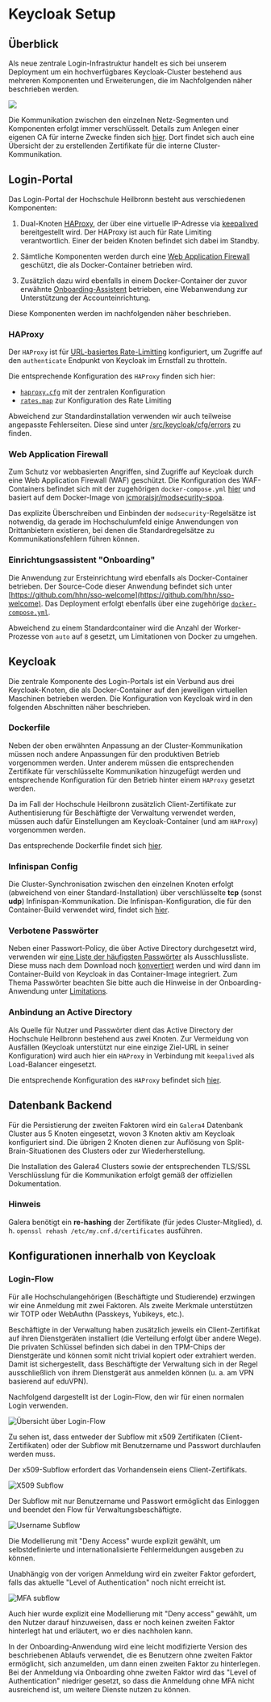 # Keycloak Setup

## Überblick

Als neue zentrale Login-Infrastruktur handelt es sich bei unserem Deployment um ein hochverfügbares Keycloak-Cluster bestehend aus mehreren Komponenten und Erweiterungen, die im Nachfolgenden näher beschrieben werden.

![](src/keycloak/architecture-keycloak.jpg)

Die Kommunikation zwischen den einzelnen Netz-Segmenten und Komponenten erfolgt immer verschlüsselt. Details zum Anlegen einer eigenen CA für interne Zwecke finden sich [hier](CA.md). Dort findet sich auch eine Übersicht der zu erstellenden Zertifikate für die interne Cluster-Kommunikation.

## Login-Portal

Das Login-Portal der Hochschule Heilbronn besteht aus verschiedenen Komponenten:

1. Dual-Knoten [HAProxy](https://www.haproxy.org/), der über eine virtuelle IP-Adresse via [keepalived](https://www.keepalived.org/) bereitgestellt wird. Der HAProxy ist auch für Rate Limiting verantwortlich. Einer der beiden Knoten befindet sich dabei im Standby.

2. Sämtliche Komponenten werden durch eine [Web Application Firewall](https://github.com/jcmoraisjr/modsecurity-spoa) geschützt, die als Docker-Container betrieben wird.

3. Zusätzlich dazu wird ebenfalls in einem Docker-Container der zuvor erwähnte [Onboarding-Assistent](https://github.com/HHN/sso-welcome) betrieben, eine Webanwendung zur Unterstützung der Accounteinrichtung.

Diese Komponenten werden im nachfolgenden näher beschrieben.

### HAProxy

Der `HAProxy` ist für [URL-basiertes Rate-Limitting](https://www.haproxy.com/blog/four-examples-of-haproxy-rate-limiting) konfiguriert,
um Zugriffe auf den `authenticate` Endpunkt von Keycloak im Ernstfall zu throtteln.

Die entsprechende Konfiguration des `HAProxy` finden sich hier:

* [`haproxy.cfg`](src/keycloak/cfg/haproxy.cfg) mit der zentralen Konfiguration
* [`rates.map`](src/keycloak/cfg/rates.map) zur Konfiguration des Rate Limiting

Abweichend zur Standardinstallation verwenden wir auch teilweise angepasste Fehlerseiten. Diese sind unter [/src/keycloak/cfg/errors](/src/keycloak/cfg/errors) zu finden.

### Web Application Firewall

Zum Schutz vor webbasierten Angriffen, sind Zugriffe auf Keycloak durch eine Web Application Firewall (WAF) geschützt. Die Konfiguration des WAF-Containers befindet sich mit der zugehörigen `docker-compose.yml` [hier](src/keycloak/docker-waf) und basiert auf dem Docker-Image von [jcmoraisjr/modsecurity-spoa](https://github.com/jcmoraisjr/modsecurity-spoa).

Das explizite Überschreiben und Einbinden der `modsecurity`-Regelsätze ist notwendig, da gerade im Hochschulumfeld einige
Anwendungen von Drittanbietern existieren, bei denen die Standardregelsätze zu Kommunikationsfehlern führen können.

### Einrichtungsassistent "Onboarding"

Die Anwendung zur Ersteinrichtung wird ebenfalls als Docker-Container betrieben. Der Source-Code dieser Anwendung befindet sich unter [https://github.com/hhn/sso-welcome](https://github.com/hhn/sso-welcome).
Das Deployment erfolgt ebenfalls über eine zugehörige [`docker-compose.yml`](src/keycloak/docker-welcome).

Abweichend zu einem Standardcontainer wird die Anzahl der Worker-Prozesse von `auto` auf `8` gesetzt, um Limitationen von Docker zu umgehen.

## Keycloak

Die zentrale Komponente des Login-Portals ist ein Verbund aus drei Keycloak-Knoten, die als Docker-Container auf den jeweiligen virtuellen Maschinen betrieben werden. Die Konfiguration von Keycloak wird in den folgenden Abschnitten näher beschrieben.

### Dockerfile

Neben der oben erwähnten Anpassung an der Cluster-Kommunikation müssen noch andere Anpassungen für den produktiven Betrieb vorgenommen werden.
Unter anderem müssen die entsprechenden Zertifikate für verschlüsselte Kommunikation hinzugefügt werden und entsprechende Konfiguration für den
Betrieb hinter einem `HAProxy` gesetzt werden.

Da im Fall der Hochschule Heilbronn zusätzlich Client-Zertifikate zur Authentisierung für Beschäftigte der Verwaltung verwendet werden, müssen auch dafür Einstellungen am Keycloak-Container (und am `HAProxy`) vorgenommen werden.

Das entsprechende Dockerfile findet sich [hier](src/keycloak/docker-keycloak/Dockerfile).

### Infinispan Config

Die Cluster-Synchronisation zwischen den einzelnen Knoten erfolgt (abweichend von einer Standard-Installation) über verschlüsselte **tcp** (sonst **udp**) Infinispan-Kommunikation. Die Infinispan-Konfiguration, die für den Container-Build verwendet wird, findet sich [hier](src/keycloak/docker-keycloak/hhn-infinispan-config.xml).

### Verbotene Passwörter

Neben einer Passwort-Policy, die über Active Directory durchgesetzt wird, verwenden wir [eine Liste der häufigsten Passwörter](https://github.com/danielmiessler/SecLists/tree/master/Passwords/Common-Credentials) als Ausschlussliste. Diese muss nach dem Download noch [konvertiert](src/keycloak/docker-keycloak/convert-pw-list.sh) werden und wird dann im Container-Build von Keycloak in das Container-Image integriert. Zum Thema Passwörter beachten Sie bitte auch die Hinweise in der Onboarding-Anwendung unter [Limitations](https://github.com/hhn/sso-welcome#limitations).

### Anbindung an Active Directory

Als Quelle für Nutzer und Passwörter dient das Active Directory der Hochschule Heilbronn bestehend aus zwei Knoten. Zur Vermeidung von Ausfällen (Keycloak unterstützt nur eine einzige Ziel-URL in seiner Konfiguration) wird auch hier ein `HAProxy` in Verbindung mit `keepalived` als Load-Balancer eingesetzt.

Die entsprechende Konfiguration des `HAProxy` befindet sich [hier](src/keycloak/cfg/adlb/haproxy.cfg).

## Datenbank Backend

Für die Persistierung der zweiten Faktoren wird ein `Galera4` Datenbank Cluster aus 5 Knoten eingesetzt, wovon 3 Knoten aktiv am Keycloak konfiguriert sind. Die übrigen 2 Knoten dienen zur Auflösung von Split-Brain-Situationen des Clusters oder zur Wiederherstellung.

Die Installation des Galera4 Clusters sowie der entsprechenden TLS/SSL Verschlüsslung für die Kommunikation erfolgt gemäß der offiziellen Dokumentation.

### Hinweis

Galera benötigt ein **re-hashing** der Zertifikate (für jedes Cluster-Mitglied), d. h. `openssl rehash /etc/my.cnf.d/certificates` ausführen.

## Konfigurationen innerhalb von Keycloak

### Login-Flow

Für alle Hochschulangehörigen (Beschäftigte und Studierende) erzwingen wir eine Anmeldung mit zwei Faktoren. Als zweite Merkmale unterstützen wir TOTP oder WebAuthn (Passkeys, Yubikeys, etc.).

Beschäftigte in der Verwaltung haben zusätzlich jeweils ein Client-Zertifikat auf ihren Dienstgeräten installiert (die Verteilung erfolgt über andere Wege). Die privaten Schlüssel befinden sich dabei in den TPM-Chips der Dienstgeräte und können somit nicht trivial kopiert oder extrahiert werden. Damit ist sichergestellt, dass Beschäftigte der Verwaltung sich in der Regel ausschließlich von ihrem Dienstgerät aus anmelden können (u. a. am VPN basierend auf eduVPN).

Nachfolgend dargestellt ist der Login-Flow, den wir für einen normalen Login verwenden.

![Übersicht über Login-Flow](img/keycloak-flow-overview.png)

Zu sehen ist, dass entweder der Subflow mit x509 Zertifikaten (Client-Zertifikaten) oder der Subflow mit Benutzername und Passwort durchlaufen werden muss.

Der x509-Subflow erfordert das Vorhandensein eiens Client-Zertifikats.

![X509 Subflow](img/keyfloak-flow-x509.png)

Der Subflow mit nur Benutzername und Passwort ermöglicht das Einloggen und beendet den Flow für Verwaltungsbeschäftigte.

![Username Subflow](img/keyfloak-flow-username.png)

Die Modellierung mit "Deny Access" wurde explizit gewählt, um selbstdefinierte und internationalisierte Fehlermeldungen ausgeben zu können.

Unabhängig von der vorigen Anmeldung wird ein zweiter Faktor gefordert, falls das aktuelle "Level of Authentication" noch nicht erreicht ist.

![MFA subflow](img/keycloak-flow-mfa.png)

Auch hier wurde explizit eine Modellierung mit "Deny access" gewählt, um den Nutzer darauf hinzuweisen, dass er noch keinen zweiten Faktor hinterlegt hat und erläutert, wo er dies nachholen kann.

In der Onboarding-Anwendung wird eine leicht modifizierte Version des beschriebenen Ablaufs verwendet, die es Benutzern ohne zweiten Faktor ermöglicht, sich anzumelden, um dann einen zweiten Faktor zu hinterlegen. Bei der Anmeldung via Onboarding ohne zweiten Faktor wird das "Level of Authentication" niedriger gesetzt, so dass die Anmeldung ohne MFA nicht ausreichend ist, um weitere Dienste nutzen zu können.